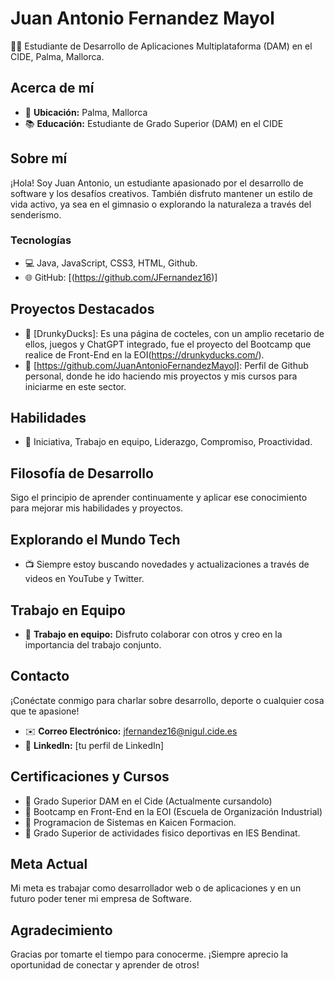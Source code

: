 # Juan Antonio Fernandez Mayol

👨‍💻 Estudiante de Desarrollo de Aplicaciones Multiplataforma (DAM) en el CIDE, Palma, Mallorca.

## Acerca de mí
- 📍 **Ubicación:** Palma, Mallorca
- 📚 **Educación:** Estudiante de Grado Superior (DAM) en el CIDE

## Sobre mí
¡Hola! Soy Juan Antonio, un estudiante apasionado por el desarrollo de software y los desafíos creativos. También disfruto mantener un estilo de vida activo, ya sea en el gimnasio o explorando la naturaleza a través del senderismo.

### Tecnologías
- 💻 Java, JavaScript, CSS3, HTML, Github.
- 🌐 GitHub: [(https://github.com/JFernandez16)]

## Proyectos Destacados
- 🌟 [DrunkyDucks]: Es una página de cocteles, con un amplio recetario de ellos, juegos y ChatGPT integrado, fue el proyecto del Bootcamp que realice de Front-End en la EOI(https://drunkyducks.com/).
- 🌟 [https://github.com/JuanAntonioFernandezMayol]: Perfil de Github personal, donde he ido haciendo mis proyectos y mis cursos para iniciarme en este sector.

## Habilidades
- 🚀 Iniciativa, Trabajo en equipo, Liderazgo, Compromiso, Proactividad.

## Filosofía de Desarrollo
Sigo el principio de aprender continuamente y aplicar ese conocimiento para mejorar mis habilidades y proyectos.

## Explorando el Mundo Tech
- 📺 Siempre estoy buscando novedades y actualizaciones a través de videos en YouTube y Twitter.

## Trabajo en Equipo
- 👥 **Trabajo en equipo:** Disfruto colaborar con otros y creo en la importancia del trabajo conjunto.

## Contacto
¡Conéctate conmigo para charlar sobre desarrollo, deporte o cualquier cosa que te apasione!

- ✉️ **Correo Electrónico:** [jfernandez16@nigul.cide.es](mailto:jfernandez16@nigul.cide.es)
- 💼 **LinkedIn:** [tu perfil de LinkedIn]

## Certificaciones y Cursos
- 🏅 Grado Superior DAM en el Cide (Actualmente cursandolo)
- 🏅 Bootcamp en Front-End en la EOI (Escuela de Organización Industrial)
- 🏅 Programacion de Sistemas en Kaicen Formacion.
- 🏅 Grado Superior de actividades fisico deportivas en IES Bendinat.

## Meta Actual
Mi meta es trabajar como desarrollador web o de aplicaciones y en un futuro poder tener mi empresa de Software.

## Agradecimiento
Gracias por tomarte el tiempo para conocerme. ¡Siempre aprecio la oportunidad de conectar y aprender de otros!
